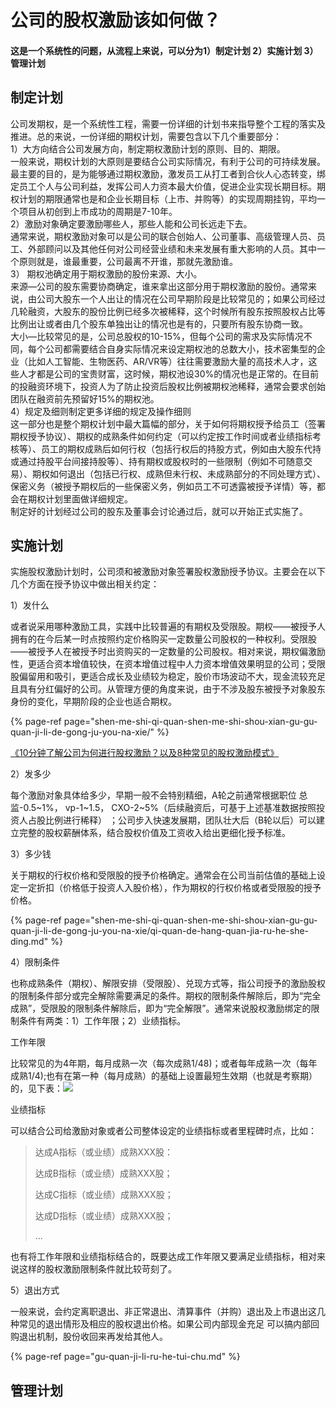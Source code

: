 # 公司的股权激励该如何做？

#### 这是一个系统性的问题，从流程上来说，可以分为1）制定计划 2）实施计划 3）管理计划

## 制定计划

公司发期权，是一个系统性工程，需要一份详细的计划书来指导整个工程的落实及推进。总的来说，一份详细的期权计划，需要包含以下几个重要部分：  
1）大方向结合公司发展方向，制定期权激励计划的原则、目的、期限。  
一般来说，期权计划的大原则是要结合公司实际情况，有利于公司的可持续发展。最主要的目的，是为能够通过期权激励，激发员工从打工者到合伙人心态转变，绑定员工个人与公司利益，发挥公司人力资本最大价值，促进企业实现长期目标。期权计划的期限通常也是和企业长期目标（上市、并购等）的实现周期挂钩，平均一个项目从初创到上市成功的周期是7-10年。  
2）激励对象确定要激励哪些人，那些人能和公司长远走下去。  
通常来说，期权激励对象可以是公司的联合创始人、公司董事、高级管理人员、员工、外部顾问以及其他任何对公司经营业绩和未来发展有重大影响的人员。其中一个原则就是，谁最重要，公司最离不开谁，那就先激励谁。  
3） 期权池确定用于期权激励的股份来源、大小。  
来源—公司的股东需要协商确定，谁来拿出这部分用于期权激励的股份。通常来说，由公司大股东一个人出让的情况在公司早期阶段是比较常见的；如果公司经过几轮融资，大股东的股份比例已经多次被稀释，这个时候所有股东按照股权占比等比例出让或者由几个股东单独出让的情况也是有的，只要所有股东协商一致。  
大小—比较常见的是，公司总股权的10-15%，但每个公司的需求及实际情况不同，每个公司都需要结合自身实际情况来设定期权池的总数大小，技术密集型的企业（比如人工智能、生物医药、AR/VR等）往往需要激励大量的高技术人才，这些人才都是公司的宝贵财富，这时候，期权池设30%的情况也是正常的。在目前的投融资环境下，投资人为了防止投资后股权比例被期权池稀释，通常会要求创始团队在融资前先预留好15%的期权池。  
4）规定及细则制定更多详细的规定及操作细则  
这一部分也是整个期权计划中最大篇幅的部分，关于如何将期权授予给员工（签署期权授予协议）、期权的成熟条件如何约定（可以约定按工作时间或者业绩指标考核等）、员工的期权成熟后如何行权（包括行权后的持股方式，例如由大股东代持或通过持股平台间接持股等）、持有期权或股权时的一些限制（例如不可随意交易）、期权如何退出（包括已行权、成熟但未行权、未成熟部分的不同处理方式）、保密义务（被授予期权后的一些保密义务，例如员工不可透露被授予详情）等，都会在期权计划里面做详细规定。  
制定好的计划经过公司的股东及董事会讨论通过后，就可以开始正式实施了。

## 实施计划

实施股权激励计划时，公司须和被激励对象签署股权激励授予协议。主要会在以下几个方面在授予协议中做出相关约定：

1）发什么

或者说采用哪种激励工具，实践中比较普遍的有期权及受限股。期权——被授予人拥有的在今后某一时点按照约定价格购买一定数量公司股权的一种权利。受限股——被授予人在被授予时出资购买的一定数量的公司股权。相对来说，期权偏激励性，更适合资本增值较快，在资本增值过程中人力资本增值效果明显的公司；受限股偏留用和吸引，更适合成长及业绩较为稳定，股价市场波动不大，现金流较充足且具有分红偏好的公司。从管理方便的角度来说，由于不涉及股东被授予对象股东身份的变化，早期阶段的企业也适合期权。

{% page-ref page="shen-me-shi-qi-quan-shen-me-shi-shou-xian-gu-gu-quan-ji-li-de-gong-ju-you-na-xie/" %}

[《10分钟了解公司为何进行股权激励？以及8种常见的股权激励模式》](https://mp.weixin.qq.com/s/npJmUbtgXeBmwnx8Kw_ZqQ)  


2）发多少

每个激励对象具体给多少，早期一般不会特别精细，A轮之前通常根据职位 总监-0.5~1%， vp-1~1.5， CXO-2~5%（后续融资后，可基于上述基准数据按照投资人占股比例进行稀释） ；公司步入快速发展期，团队壮大后（B轮以后）可以建立完整的股权薪酬体系，结合股权价值及工资收入给出更细化授予标准。

3）多少钱

关于期权的行权价格和受限股的授予价格确定。通常会在公司当前估值的基础上设定一定折扣（价格低于投资人入股价格），作为期权的行权价格或者受限股的授予价格。

{% page-ref page="shen-me-shi-qi-quan-shen-me-shi-shou-xian-gu-gu-quan-ji-li-de-gong-ju-you-na-xie/qi-quan-de-hang-quan-jia-ru-he-she-ding.md" %}



4）限制条件

也称成熟条件（期权）、解限安排（受限股）、兑现方式等，指公司授予的激励股权的限制条件部分或完全解除需要满足的条件。期权的限制条件解除后，即为“完全成熟”，受限股的限制条件解除后，即为“完全解限”。通常来说股权激励绑定的限制条件有两类：1）工作年限；2）业绩指标。

工作年限

比较常见的为4年期，每月成熟一次（每次成熟1/48\)；或者每年成熟一次（每年成熟1/4\);也有在第一种（每月成熟）的基础上设置最短生效期（也就是考察期）的，见下表：![](file:///C:/Users/lukas/AppData/Local/YNote/data/weixinobU7VjjhNqketxUaoUXVapfQmTbo/88c7f6e680cd42ce8531b409283e60a3/clipboard.png)

业绩指标

可以结合公司给激励对象或者公司整体设定的业绩指标或者里程碑时点，比如：

> 达成A指标（或业绩）成熟XXX股：
>
> 达成B指标（或业绩）成熟XXX股；
>
> 达成C指标（或业绩）成熟XXX股；
>
> 达成D指标（或业绩）成熟XXX股；
>
> ...

  
也有将工作年限和业绩指标结合的，既要达成工作年限又要满足业绩指标，相对来说这样的股权激励限制条件就比较苛刻了。  


5）退出方式

一般来说，会约定离职退出、非正常退出、清算事件（并购）退出及上市退出这几种常见的退出情形及相应的股权退出价格。如果公司内部现金充足 可以搞内部回购退出机制，股份收回来再发给其他人。

{% page-ref page="gu-quan-ji-li-ru-he-tui-chu.md" %}

  


## 管理计划

